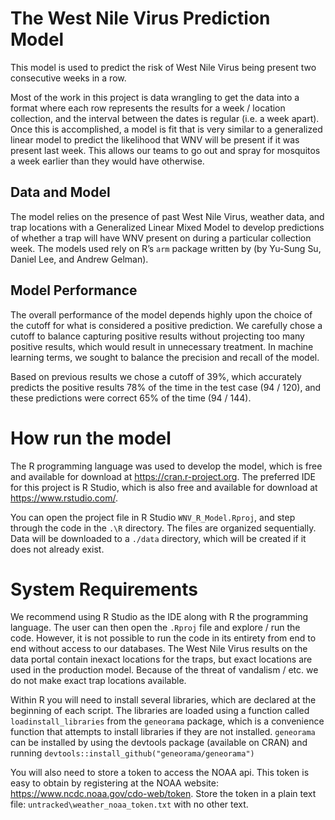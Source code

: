 # The West Nile Virus Prediction Model

This model is used to predict the risk of West Nile Virus being present two consecutive weeks in a row. 

Most of the work in this project is data wrangling to get the data into a format where each row represents the results for a week / location collection, and the interval between the dates is regular (i.e. a week apart). Once this is accomplished, a model is fit that is very similar to a generalized linear model to predict the likelihood that WNV will be present if it was present last week. This allows our teams to go out and spray for mosquitos a week earlier than they would have otherwise.

## Data and Model

The model relies on the presence of past West Nile Virus, weather data, and trap locations with a Generalized Linear Mixed Model to develop predictions of whether a trap will have WNV present on during a particular collection week.  The models used rely on R’s `arm` package written by (by Yu-Sung Su, Daniel Lee, and Andrew Gelman). 

## Model Performance

The overall performance of the model depends highly upon the choice of the cutoff for what is considered a positive prediction.  We carefully chose a cutoff to balance capturing positive results without projecting too many positive results, which would result in unnecessary treatment. In machine learning terms, we sought to balance the precision and recall of the model.

Based on previous results we chose a cutoff of 39%, which accurately predicts the positive results 78% of the time in the test case (94 / 120), and these predictions were correct 65% of the time (94 / 144).

# How run the model

The R programming language was used to develop the model, which is free and available for download at https://cran.r-project.org.  The preferred IDE for this project is R Studio, which is also free and available for download at https://www.rstudio.com/.  

You can open the project file in R Studio ` WNV_R_Model.Rproj `, and step through the code in the `.\R` directory.  The files are organized sequentially.  Data will be downloaded to a `./data` directory, which will be created if it does not already exist. 

# System Requirements

We recommend using R Studio as the IDE along with R the programming language. The user can then open the `.Rproj` file and explore / run the code. However, it is not possible to run the code in its entirety from end to end without access to our databases. The West Nile Virus results on the data portal contain inexact locations for the traps, but exact locations are used in the production model. Because of the threat of vandalism / etc. we do not make exact trap locations available. 

Within R you will need to install several libraries, which are declared at the beginning of each script. The libraries are loaded using a function called `loadinstall_libraries` from the `geneorama` package, which is a convenience function that attempts to install libraries if they are not installed. `geneorama` can be installed by using the devtools package (available on CRAN) and running `devtools::install_github("geneorama/geneorama")`

You will also need to store a token to access the NOAA api.  This token is easy to obtain by registering at the NOAA website: https://www.ncdc.noaa.gov/cdo-web/token.  Store the token in a plain text file: `untracked\weather_noaa_token.txt` with no other text.
